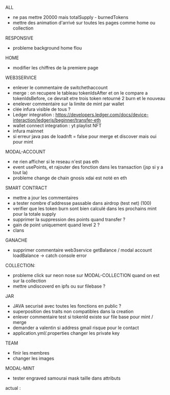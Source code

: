 ALL
- ne pas mettre 20000 mais totalSupply - burnedTokens
- mettre des animation d'arrivé sur toutes les pages comme home ou collection

RESPONSIVE
- probleme background home flou

HOME
- modifier les chiffres de la premiere page

WEB3SERVICE
- enlever le commentaire de switchethaccount
- merge : on recupere le tableau tokenIdsAfter et on le compare a tokenIdsBefore, ce devrait etre trois token retourné 2 burn et le nouveau
- enelever commentaire sur la limite de mint par wallet
- clée infura visible de tous ?
- Ledger integration : https://developers.ledger.com/docs/device-interaction/ledgerjs/beginner/transfer-eth
- wallet connect integration : yt playlist NFT
- infura mainnet
- si erreur java pas de loadnft = false pour merge et discover mais oui pour mint


MODAL-ACCOUNT
- ne rien afficher si le reseau n'est pas eth
- event usePoints, et rajouter des fonction dans les transaction (jsp si y a tout la)
- probleme change de chain gnosis xdai est noté en eth


SMART CONTRACT
- mettre a jour les commentaires
- a tester nombre d'addresse passable dans airdrop (test net) (100)
- verifier que les token burn sont bien calculé dans les prochains mint pour la totale supply
- supprimer la suppression des points quand transfer ?
- gain de point uniquement quand level 2 ?
- clans


GANACHE
- supprimer commentaire web3service getBalance / modal account loadBalance -> catch console error


COLLECTION:
- probleme click sur neon nose sur MODAL-COLLECTION quand on est sur la collection
- mettre undiscoverd en ipfs ou sur filebase ?

JAR
- JAVA securisé avec toutes les fonctions en public ?
- superposition des traits non compatibles dans la creation
- enlever commentaire test si tokenId existe sur file base pour mint / merge
- demander a valentin si address gmail risque pour le contact
- application.yml/.properties changer les private key

TEAM
- finir les membres
- changer les images

MODAL-MINT
- tester engraved samourai mask taille dans attributs

actual :
